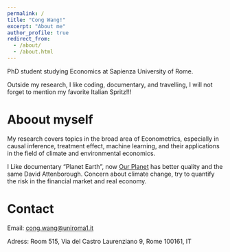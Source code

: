 ```yaml
---
permalink: /
title: "Cong Wang!"
excerpt: "About me"
author_profile: true
redirect_from: 
  - /about/
  - /about.html
---
```


PhD student studying Economics at Sapienza University of Rome.

Outside my research, I like coding, documentary, and travelling, I will not forget to mention my favorite Italian Spritz!!!

Aboout myself
======
My research covers topics in the broad area of Econometrics, especially in causal inference, treatment effect, machine learning, and their applications in the field of climate and environmental economics.

I Like documentary “Planet Earth”, now [Our Planet](https://www.ourplanet.com/en/) has better quality and the same David Attenborough. Concern about climate change, try to quantify the risk in the financial market and real economy.

Contact
======
Email: cong.wang@uniroma1.it


Adress: Room 515, Via del Castro Laurenziano 9, Rome 100161, IT
